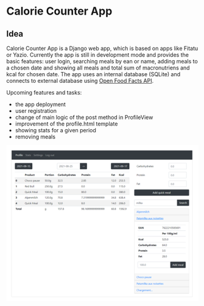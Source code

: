 # Calorie Counter App

## Idea
Calorie Counter App is a Django web app, which is based on apps like Fitatu or Yazio. 
Currently the app is still in development mode and provides the basic features: user login, searching meals by ean or name, 
adding meals to a chosen date and showing all meals and total sum of macronutriens and kcal for chosen date.
The app uses an internal database (SQLite) and connects to external database using [Open Food Facts API](https://github.com/openfoodfacts/openfoodfacts-python).


Upcoming features and tasks:
- the app deployment
- user registration
- change of main logic of the post method in ProfileView
- improvement of the profile.html template
- showing stats for a given period
- removing meals

![Alt text](images/example2.png?raw=true "example.png")



